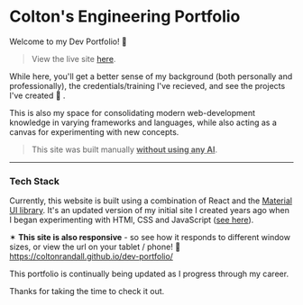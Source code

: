 # Colton's Engineering Portfolio

Welcome to my Dev Portfolio! 👋

> View the live site [here](https://coltonrandall.github.io/dev-portfolio/).

While here, you'll get a better sense of my background (both personally and professionally), the credentials/training I've recieved, and see the projects I've created 🔨 .

This is also my space for consolidating modern web-development knowledge in varying frameworks and languages, while also acting as a canvas for experimenting with new concepts.

> This site was built manually **<ins>without using any AI</ins>**.

<hr>

### Tech Stack

Currently, this website is built using a combination of React and the [Material UI library](https://mui.com). It's an updated version of my initial site I created years ago when I began experimenting with HTMl, CSS and JavaScript ([see here](https://github.com/ColtonRandall/old-portfolio-website)).

✶ **This site is also responsive** - so see how it responds to different window sizes, or view the url on your tablet / phone! 📱 <https://coltonrandall.github.io/dev-portfolio/>

This portfolio is continually being updated as I progress through my career.

Thanks for taking the time to check it out.
